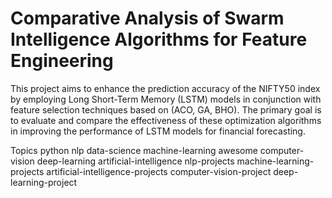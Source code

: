 # Comparative Analysis of Swarm Intelligence Algorithms for Feature Engineering
This project aims to enhance the prediction accuracy of the NIFTY50 index by employing Long Short-Term Memory (LSTM) models in conjunction with feature selection techniques based on (ACO, GA, BHO). The primary goal is to evaluate and compare the effectiveness of these optimization algorithms in improving the performance of LSTM models for financial forecasting.

Topics
python nlp data-science machine-learning awesome computer-vision deep-learning artificial-intelligence nlp-projects machine-learning-projects artificial-intelligence-projects computer-vision-project deep-learning-project
